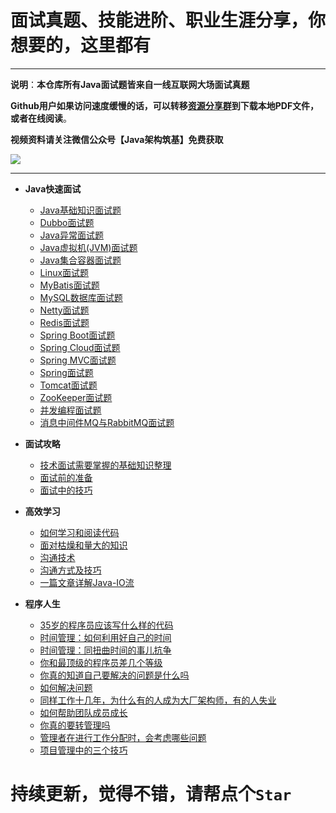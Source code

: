 # 面试真题、技能进阶、职业生涯分享，你想要的，这里都有

***

**说明**：**本仓库所有Java面试题皆来自一线互联网大场面试真题**

**Github用户如果访问速度缓慢的话，可以转移[资源分享群](https://jq.qq.com/?_wv=1027&k=5Op2CWT)到下载本地PDF文件，或者在线阅读**。

**视频资料请关注微信公众号【Java架构筑基】免费获取**

![](https://upload-images.jianshu.io/upload_images/21105806-bf0cf243b55b89f3.png?imageMogr2/auto-orient/strip%7CimageView2/2/w/1240)

***

- **Java快速面试**

   - [Java基础知识面试题](https://github.com/Java-Super-Air/JavaStudy/blob/master/Interview/Java%E5%9F%BA%E7%A1%80%E7%9F%A5%E8%AF%86%E9%9D%A2%E8%AF%95%E9%A2%98.md)
   - [Dubbo面试题](https://github.com/Java-Super-Air/JavaStudy/blob/master/Interview/Dubbo%E9%9D%A2%E8%AF%95%E9%A2%98.md)
   - [Java异常面试题](https://github.com/Java-Super-Air/JavaStudy/blob/master/Interview/Java%E5%BC%82%E5%B8%B8%E9%9D%A2%E8%AF%95%E9%A2%98.md)
   - [Java虚拟机(JVM)面试题](https://github.com/Java-Super-Air/JavaStudy/blob/master/Interview/Java%E8%99%9A%E6%8B%9F%E6%9C%BA(JVM)%E9%9D%A2%E8%AF%95%E9%A2%98.md)
   - [Java集合容器面试题](https://github.com/Java-Super-Air/JavaStudy/blob/master/Interview/Java%E9%9B%86%E5%90%88%E5%AE%B9%E5%99%A8%E9%9D%A2%E8%AF%95%E9%A2%98.md)
   - [Linux面试题](https://github.com/Java-Super-Air/JavaStudy/blob/master/Interview/Linux%E9%9D%A2%E8%AF%95%E9%A2%98.md)
   - [MyBatis面试题](https://github.com/Java-Super-Air/JavaStudy/blob/master/Interview/MyBatis%E9%9D%A2%E8%AF%95%E9%A2%98.md)
   - [MySQL数据库面试题](https://github.com/Java-Super-Air/JavaStudy/blob/master/Interview/MySQL%E6%95%B0%E6%8D%AE%E5%BA%93%E9%9D%A2%E8%AF%95%E9%A2%98.md)
   - [Netty面试题](https://github.com/Java-Super-Air/JavaStudy/blob/master/Interview/Netty%E9%9D%A2%E8%AF%95%E9%A2%98.md)
   - [Redis面试题](https://github.com/Java-Super-Air/JavaStudy/blob/master/Interview/Redis%E9%9D%A2%E8%AF%95%E9%A2%98.md)
   - [Spring Boot面试题](https://github.com/Java-Super-Air/JavaStudy/blob/master/Interview/Spring%20Boot%E9%9D%A2%E8%AF%95%E9%A2%98.md)
   - [Spring Cloud面试题](https://github.com/Java-Super-Air/JavaStudy/blob/master/Interview/Spring%20Cloud%E9%9D%A2%E8%AF%95%E9%A2%98.md)
   - [Spring MVC面试题](https://github.com/Java-Super-Air/JavaStudy/blob/master/Interview/Spring%20MVC%E9%9D%A2%E8%AF%95%E9%A2%98.md)
   - [Spring面试题](https://github.com/Java-Super-Air/JavaStudy/blob/master/Interview/Spring%E9%9D%A2%E8%AF%95%E9%A2%98.md)
   - [Tomcat面试题](https://github.com/Java-Super-Air/JavaStudy/blob/master/Interview/Tomcat%E9%9D%A2%E8%AF%95%E9%A2%98.md)
   - [ZooKeeper面试题](https://github.com/Java-Super-Air/JavaStudy/blob/master/Interview/ZooKeeper%E9%9D%A2%E8%AF%95%E9%A2%98.md)
   - [并发编程面试题](https://github.com/Java-Super-Air/JavaStudy/blob/master/Interview/%E5%B9%B6%E5%8F%91%E7%BC%96%E7%A8%8B%E9%9D%A2%E8%AF%95%E9%A2%98.md)
   - [消息中间件MQ与RabbitMQ面试题](https://github.com/Java-Super-Air/JavaStudy/blob/master/Interview/%E6%B6%88%E6%81%AF%E4%B8%AD%E9%97%B4%E4%BB%B6MQ%E4%B8%8ERabbitMQ%E9%9D%A2%E8%AF%95%E9%A2%98.md)

- **面试攻略**
   - [技术面试需要掌握的基础知识整理](https://github.com/Java-Super-Air/JavaStudy/blob/master/Interview/%E6%8A%80%E6%9C%AF%E9%9D%A2%E8%AF%95%E9%9C%80%E8%A6%81%E6%8E%8C%E6%8F%A1%E7%9A%84%E5%9F%BA%E7%A1%80%E7%9F%A5%E8%AF%86%E6%95%B4%E7%90%86.MD)
   - [面试前的准备](https://github.com/Java-Super-Air/JavaStudy/blob/master/Interview/%E7%A8%8B%E5%BA%8F%E5%91%98%E9%9D%A2%E8%AF%95%E6%94%BB%E7%95%A5%EF%BC%9A%E9%9D%A2%E8%AF%95%E5%89%8D%E7%9A%84%E5%87%86%E5%A4%87.md)
   - [面试中的技巧](https://github.com/Java-Super-Air/JavaStudy/blob/master/Interview/%E7%A8%8B%E5%BA%8F%E5%91%98%E9%9D%A2%E8%AF%95%E6%94%BB%E7%95%A5%EF%BC%9A%E9%9D%A2%E8%AF%95%E4%B8%AD%E7%9A%84%E6%8A%80%E5%B7%A7.md)

- **高效学习**

   - [如何学习和阅读代码](https://github.com/Java-Super-Air/JavaStudy/blob/master/Technology%20sharing/%E9%AB%98%E6%95%88%E5%AD%A6%E4%B9%A0%EF%BC%9A%E5%A6%82%E4%BD%95%E5%AD%A6%E4%B9%A0%E5%92%8C%E9%98%85%E8%AF%BB%E4%BB%A3%E7%A0%81.md)
   - [面对枯燥和量大的知识](https://github.com/Java-Super-Air/JavaStudy/blob/master/Technology%20sharing/%E9%AB%98%E6%95%88%E5%AD%A6%E4%B9%A0%EF%BC%9A%E9%9D%A2%E5%AF%B9%E6%9E%AF%E7%87%A5%E5%92%8C%E9%87%8F%E5%A4%A7%E7%9A%84%E7%9F%A5%E8%AF%86.md)
   - [沟通技术](https://github.com/Java-Super-Air/JavaStudy/blob/master/Technology%20sharing/%E9%AB%98%E6%95%88%E6%B2%9F%E9%80%9A%EF%BC%9A%E6%B2%9F%E9%80%9A%E6%8A%80%E6%9C%AF.md)
   - [沟通方式及技巧](https://github.com/Java-Super-Air/JavaStudy/blob/master/Technology%20sharing/%E9%AB%98%E6%95%88%E6%B2%9F%E9%80%9A%EF%BC%9A%E6%B2%9F%E9%80%9A%E6%96%B9%E5%BC%8F%E5%8F%8A%E6%8A%80%E5%B7%A7.md)
   - [一篇文章详解Java-IO流](https://github.com/Java-Super-Air/JavaStudy/blob/master/Technology%20sharing/Java-IO%E6%B5%81.MD)

- **程序人生**

   - [35岁的程序员应该写什么样的代码](https://github.com/Java-Super-Air/JavaStudy/blob/master/Career/35%E5%B2%81%E7%9A%84%E7%A8%8B%E5%BA%8F%E5%91%98%E5%BA%94%E8%AF%A5%E5%86%99%E4%BB%80%E4%B9%88%E6%A0%B7%E7%9A%84%E4%BB%A3%E7%A0%81%EF%BC%9F.md)
   - [时间管理：如何利用好自己的时间](https://github.com/Java-Super-Air/JavaStudy/blob/master/Career/%E6%97%B6%E9%97%B4%E7%AE%A1%E7%90%86%EF%BC%9A%E5%A6%82%E4%BD%95%E5%88%A9%E7%94%A8%E5%A5%BD%E8%87%AA%E5%B7%B1%E7%9A%84%E6%97%B6%E9%97%B4%EF%BC%9F.md)
   - [时间管理：同扭曲时间的事儿抗争](https://github.com/Java-Super-Air/JavaStudy/blob/master/Career/%E6%97%B6%E9%97%B4%E7%AE%A1%E7%90%86%EF%BC%9A%E5%90%8C%E6%89%AD%E6%9B%B2%E6%97%B6%E9%97%B4%E7%9A%84%E4%BA%8B%E5%84%BF%E6%8A%97%E4%BA%89.md)
   - [你和最顶级的程序员差几个等级](https://github.com/Java-Super-Air/JavaStudy/blob/master/Career/%E4%BD%A0%E5%92%8C%E6%9C%80%E9%A1%B6%E7%BA%A7%E7%9A%84%E7%A8%8B%E5%BA%8F%E5%91%98%E5%B7%AE%E5%87%A0%E4%B8%AA%E7%AD%89%E7%BA%A7%EF%BC%9F.md)
   - [你真的知道自己要解决的问题是什么吗](https://github.com/Java-Super-Air/JavaStudy/blob/master/Career/%E4%BD%A0%E7%9C%9F%E7%9A%84%E7%9F%A5%E9%81%93%E8%87%AA%E5%B7%B1%E8%A6%81%E8%A7%A3%E5%86%B3%E7%9A%84%E9%97%AE%E9%A2%98%E6%98%AF%E4%BB%80%E4%B9%88%E5%90%97%EF%BC%9F.md)
   - [如何解决问题](https://github.com/Java-Super-Air/JavaStudy/blob/master/Career/%E5%A6%82%E4%BD%95%E8%A7%A3%E5%86%B3%E9%97%AE%E9%A2%98%EF%BC%9F.md)
   - [同样工作十几年，为什么有的人成为大厂架构师，有的人失业](https://github.com/Java-Super-Air/JavaStudy/blob/master/Career/%E5%90%8C%E6%A0%B7%E5%B7%A5%E4%BD%9C%E5%8D%81%E5%87%A0%E5%B9%B4%EF%BC%8C%E4%B8%BA%E4%BB%80%E4%B9%88%E6%9C%89%E7%9A%84%E4%BA%BA%E6%88%90%E4%B8%BA%E5%A4%A7%E5%8E%82%E6%9E%B6%E6%9E%84%E5%B8%88%EF%BC%8C%E6%9C%89%E7%9A%84%E4%BA%BA%E5%A4%B1%E4%B8%9A.md)
   - [如何帮助团队成员成长](https://github.com/Java-Super-Air/JavaStudy/blob/master/Career/%E5%A6%82%E4%BD%95%E5%B8%AE%E5%8A%A9%E5%9B%A2%E9%98%9F%E6%88%90%E5%91%98%E6%88%90%E9%95%BF.md)
   - [你真的要转管理吗](https://github.com/Java-Super-Air/JavaStudy/blob/master/Career/%E4%BD%A0%E7%9C%9F%E7%9A%84%E8%A6%81%E8%BD%AC%E7%AE%A1%E7%90%86%E5%90%97.md)
   - [管理者在进行工作分配时，会考虑哪些问题](https://github.com/Java-Super-Air/JavaStudy/blob/master/Career/%E7%AE%A1%E7%90%86%E8%80%85%E5%9C%A8%E8%BF%9B%E8%A1%8C%E5%B7%A5%E4%BD%9C%E5%88%86%E9%85%8D%E6%97%B6%EF%BC%8C%E4%BC%9A%E8%80%83%E8%99%91%E5%93%AA%E4%BA%9B%E9%97%AE%E9%A2%98%EF%BC%9F.md)
   - [项目管理中的三个技巧](https://github.com/Java-Super-Air/JavaStudy/blob/master/Career/%E9%A1%B9%E7%9B%AE%E7%AE%A1%E7%90%86%E4%B8%AD%E7%9A%84%E4%B8%89%E4%B8%AA%E6%8A%80%E5%B7%A7.md)

# 持续更新，觉得不错，请帮点个`Star`
